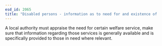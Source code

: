 ```yaml
---
esd_id: 2065
title: "Disabled persons - information as to need for and existence of welfare services"
---
```


A local authority must appraise the need for certain welfare service, make sure that information regarding those services is generally available and is specifically provided to those in need where relevant.

